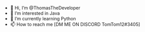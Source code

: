 - 👋 Hi, I’m @ThomasTheDeveloper
- 👀 I’m interested in Java
- 🌱 I’m currently learning Python
- 📫 How to reach me [DM ME ON DISCORD TomTom12#3405]
